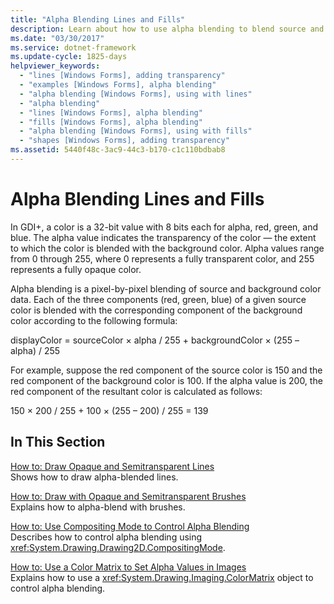 ```yaml
---
title: "Alpha Blending Lines and Fills"
description: Learn about how to use alpha blending to blend source and background color data associated with lines and fills in GDI+.
ms.date: "03/30/2017"
ms.service: dotnet-framework
ms.update-cycle: 1825-days
helpviewer_keywords:
  - "lines [Windows Forms], adding transparency"
  - "examples [Windows Forms], alpha blending"
  - "alpha blending [Windows Forms], using with lines"
  - "alpha blending"
  - "lines [Windows Forms], alpha blending"
  - "fills [Windows Forms], alpha blending"
  - "alpha blending [Windows Forms], using with fills"
  - "shapes [Windows Forms], adding transparency"
ms.assetid: 5440f48c-3ac9-44c3-b170-c1c110bdbab8
---
```

# Alpha Blending Lines and Fills

In GDI+, a color is a 32-bit value with 8 bits each for alpha, red, green, and blue. The alpha value indicates the transparency of the color — the extent to which the color is blended with the background color. Alpha values range from 0 through 255, where 0 represents a fully transparent color, and 255 represents a fully opaque color.

Alpha blending is a pixel-by-pixel blending of source and background color data. Each of the three components (red, green, blue) of a given source color is blended with the corresponding component of the background color according to the following formula:

displayColor = sourceColor × alpha / 255 + backgroundColor × (255 – alpha) / 255

For example, suppose the red component of the source color is 150 and the red component of the background color is 100. If the alpha value is 200, the red component of the resultant color is calculated as follows:

150 × 200 / 255 + 100 × (255 – 200) / 255 = 139

## In This Section

[How to: Draw Opaque and Semitransparent Lines](how-to-draw-opaque-and-semitransparent-lines.md)\
Shows how to draw alpha-blended lines.

[How to: Draw with Opaque and Semitransparent Brushes](how-to-draw-with-opaque-and-semitransparent-brushes.md)\
Explains how to alpha-blend with brushes.

[How to: Use Compositing Mode to Control Alpha Blending](how-to-use-compositing-mode-to-control-alpha-blending.md)\
Describes how to control alpha blending using <xref:System.Drawing.Drawing2D.CompositingMode>.

[How to: Use a Color Matrix to Set Alpha Values in Images](how-to-use-a-color-matrix-to-set-alpha-values-in-images.md)\
Explains how to use a <xref:System.Drawing.Imaging.ColorMatrix> object to control alpha blending.
